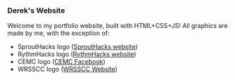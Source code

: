 ### Derek's Website
Welcome to my portfolio website, built with HTML+CSS+JS!
All graphics are made by me, with the exception of:
+ SproutHacks logo ([SproutHacks website](https://sprouthacks.ca/))
+ RythmHacks logo ([RythmHacks website](https://rythmhacks.ca/))
+ CEMC logo ([CEMC Facebook](https://www.facebook.com/WaterlooCEMC/))
+ WRSSCC logo ([WRSSCC Website](https://wrsscc.vercel.app/))
